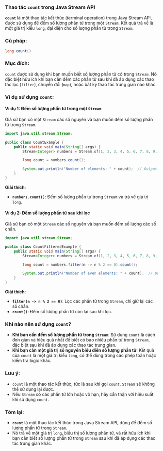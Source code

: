 ### Thao tác `count` trong Java Stream API

**`count`** là một thao tác kết thúc (terminal operation) trong Java Stream API, được sử dụng để đếm số lượng phần tử trong một `Stream`. Kết quả trả về là một giá trị kiểu `long`, đại diện cho số lượng phần tử trong `Stream`.

### Cú pháp:
```java
long count()
```

### Mục đích:
`count` được sử dụng khi bạn muốn biết số lượng phần tử có trong `Stream`. Nó đặc biệt hữu ích khi bạn cần đếm các phần tử sau khi đã áp dụng các thao tác lọc (`filter`), chuyển đổi (`map`), hoặc bất kỳ thao tác trung gian nào khác.

### Ví dụ sử dụng `count`:

#### Ví dụ 1: Đếm số lượng phần tử trong một `Stream`
Giả sử bạn có một `Stream` các số nguyên và bạn muốn đếm số lượng phần tử trong `Stream`.

```java
import java.util.stream.Stream;

public class CountExample {
    public static void main(String[] args) {
        Stream<Integer> numbers = Stream.of(1, 2, 3, 4, 5, 6, 7, 8, 9, 10);

        long count = numbers.count();

        System.out.println("Number of elements: " + count);  // Output: Number of elements: 10
    }
}
```

**Giải thích**:
- **`numbers.count()`**: Đếm số lượng phần tử trong `Stream` và trả về giá trị `long`.

#### Ví dụ 2: Đếm số lượng phần tử sau khi lọc
Giả sử bạn có một `Stream` các số nguyên và bạn muốn đếm số lượng các số chẵn.

```java
import java.util.stream.Stream;

public class CountFilteredExample {
    public static void main(String[] args) {
        Stream<Integer> numbers = Stream.of(1, 2, 3, 4, 5, 6, 7, 8, 9, 10);

        long count = numbers.filter(n -> n % 2 == 0).count();

        System.out.println("Number of even elements: " + count);  // Output: Number of even elements: 5
    }
}
```

**Giải thích**:
- **`filter(n -> n % 2 == 0)`**: Lọc các phần tử trong `Stream`, chỉ giữ lại các số chẵn.
- **`count()`**: Đếm số lượng phần tử còn lại sau khi lọc.

### Khi nào nên sử dụng `count`?

- **Khi bạn cần đếm số lượng phần tử trong `Stream`**: Sử dụng `count` là cách đơn giản và hiệu quả nhất để biết có bao nhiêu phần tử trong `Stream`, đặc biệt sau khi đã áp dụng các thao tác trung gian.
- **Khi bạn cần một giá trị số nguyên biểu diễn số lượng phần tử**: Kết quả của `count` là một giá trị kiểu `long`, có thể dùng trong các phép toán hoặc kiểm tra logic khác.

### Lưu ý:
- `count` là một thao tác kết thúc, tức là sau khi gọi `count`, `Stream` sẽ không thể sử dụng lại được.
- Nếu `Stream` có các phần tử lớn hoặc vô hạn, hãy cẩn thận với hiệu suất khi sử dụng `count`.

### Tóm lại:
- **`count`** là một thao tác kết thúc trong Java Stream API, dùng để đếm số lượng phần tử trong `Stream`.
- Nó trả về một giá trị `long`, biểu thị số lượng phần tử, và rất hữu ích khi bạn cần biết số lượng phần tử trong `Stream` sau khi đã áp dụng các thao tác trung gian khác.